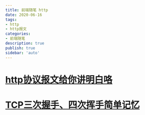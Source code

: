 ```yaml
---
title: 前端随笔 http
date: 2020-06-16
tags: 
- http
- http报文
categories: 
- 前端随笔
description: true
publish: true
sidebar: 'auto'
---
```


# [http协议报文给你讲明白咯](./http协议报文给你讲明白咯.md)

# [TCP三次握手、四次挥手简单记忆](./TCP三次握手、四次挥手简单记忆.md)
